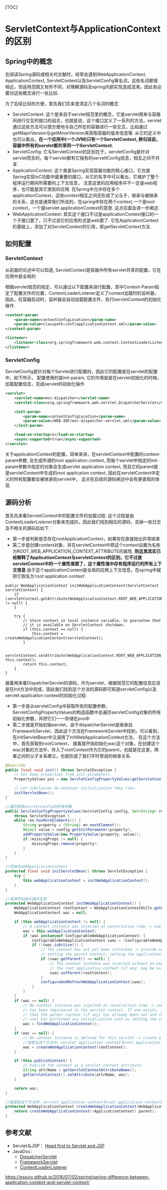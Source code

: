 

[TOC]



# ServletContext与ApplicationContext的区别

 

## Spring中的概念

在阅读Spring源码或相关的文献时，经常会遇到WebApplicationContext, ApplicationContext, ServletContext以及ServletConfig等名词，这些名词都很相近，但适用范围又有所不同，对理解源码及spring内部实现造成混淆，因此有必要对这些概念进行一些比较.

为了后续比较的方便，首先我们先来澄清这几个名词的概念

- ServletContext: 这个是来自于servlet规范里的概念，它是servlet用来与容器间进行交互的接口的组合，也就是说，这个接口定义了一系列的方法，servlet通过这些方法可以很方便地与自己所在的容器进行一些交互，比如通过getMajorVersion与getMinorVersion来获取容器的版本信息等. 从它的定义中也可以看出，**在一个应用中(一个JVM)只有一个ServletContext, 换句话说，容器中所有的servlet都共享同一个ServletContext.**
- ServletConfig: 它与ServletContext的区别在于，servletConfig是针对servlet而言的，每个servlet都有它独有的serveltConfig信息，相互之间不共享.
- ApplicationContext: 这个类是Spring实现容器功能的核心接口，它也是Spring实现IoC功能中最重要的接口，从它的名字中可以看出，它维护了整个程序运行期间所需要的上下文信息， 注意这里的应用程序并不一定是web程序，也可能是其它类型的应用. 在Spring中允许存在多个applicationContext，这些context相互之间还形成了父与子，继承与被继承的关系，这也是通常我们所说的，在spring中存在两个context,一个是root context，一个是servlet applicationContext的意思. 这点后面会进一步阐述.
- WebApplicationContext: 其实这个接口不过是applicationContext接口的一个子接口罢了，只不过说它的应用形式是web罢了. 它在ApplicationContext的基础上，添加了对ServletContext的引用，即getServletContext方法.

## 如何配置

### ServletContext

从前面的论述中可以知道, ServletContext是容器中所有servlet共享的配置，它在应用中是全局的

根据servlet规范的规定，可以通过以下配置来进行配置，其中Context-Param指定了配置文件的位置，ContextLoaderListener定义了context加载时的监听器，因此，在容器启动时，监听器会自动加载配置文件，执行servletContext的初始化操作.

```xml
<context-param>
    <param-name>contextConfigLocation</param-name>
    <param-value>classpath:conf/applicationContext.xml</param-value>
</context-param>

<listener>
    <listener-class>org.springframework.web.context.ContextLoaderListener</listener-class>
</listener>
```

### ServletConfig

ServletConfig是针对每个Servlet进行配置的，因此它的配置是在servlet的配置中，如下所示， 配置使用的是init-param, 它的作用就是在servlet初始化的时候，加载配置信息，完成servlet的初始化操作

```Xml
<servlet>
    <servlet-name>mvc-dispatcher</servlet-name>
    <servlet-class>org.springframework.web.servlet.DispatcherServlet</servlet-class>

    <init-param>
        <param-name>contextConfigLocation</param-name>
        <param-value>/WEB-INF/mvc-dispatcher-servlet.xml</param-value>
    </init-param>

    <load-on-startup>1</load-on-startup>
    <async-supported>true</async-supported>
</servlet>
```

关于applicationContext的配置，简单来讲，在servletContext中配置的context-param参数, 会生成所谓的root application context, 而每个servlet中指定的init-param参数中指定的对象会生成servlet application context, 而且它的parent就是servletContext中生成的root application context, 因此在servletContext中定义的所有配置都会被继承到servlet中， 这点在后续的源码阐述中会有更直观的体现.

## 源码分析

首先先来看ServletContext中的配置文件的加载过程. 这个过程是由ContextLoaderListener对象来完成的，因此我们找到相应的源码，去掉一些日志及不相关的源码后如下：

- 第一步是判断是否存在rootApplicationContext，如果存在直接抛出异常结束
- 第二步是创建context对象，并在servletContext中把这个context设置为名称为ROOT_WEB_APPLICATION_CONTEXT_ATTRIBUTE的属性. **到这里其实已经解释了ApplicationContext与servletContext的区别，它不过是servletContext中的一个属性值罢了，这个属性值中存有程序运行的所有上下文信息** 由于这个applicationContext是全局的应用上下文信息，在spring中就把它取名为’root application context’.

```
public WebApplicationContext initWebApplicationContext(ServletContext servletContext) {
	if (servletContext.getAttribute(WebApplicationContext.ROOT_WEB_APPLICATION_CONTEXT_ATTRIBUTE) != null) {
	}

	try {
		// Store context in local instance variable, to guarantee that
		// it is available on ServletContext shutdown.
		if (this.context == null) {
			this.context = createWebApplicationContext(servletContext);
		}

		servletContext.setAttribute(WebApplicationContext.ROOT_WEB_APPLICATION_CONTEXT_ATTRIBUTE, this.context);
		return this.context;
	}
}
```

接着再来看DispatcherServlet的源码，作为servlet，根据规范它的配置信息应该是在Init方法中完成，因此我们找到这个方法的源码即可知道servletConfig以及servlet application context的初始化过程:

- 第一步是从servletConfig中获取所有的配置参数， ServletConfigPropertyValues的构造函数中会遍历servletConfig对象的所有初始化参数，并把它们一一存储在pvs中
- 第二步就是开始初始servlet，由于dispatcherServlet是继承自FrameworkServlet，因此这个方法在FrameworkServlet中找到，可以看到，在initServletBean中又调用了initWebApplicationContext方法，
  在这个方法中，首先获取到rootContext， 接着就开始初始化wac这个对象，在创建这个wac对象的方法中，传入了rootContext作为它的parent，也就是在这里，两者之间的父子关系建立，也就形成了我们平时常说的继承关系.

```java
@Override
public final void init() throws ServletException {
	// Set bean properties from init parameters.
	PropertyValues pvs = new ServletConfigPropertyValues(getServletConfig(), this.requiredProperties);

	// Let subclasses do whatever initialization they like.
	initServletBean();
}

//遍历获取servletConfig的所有参数
public ServletConfigPropertyValues(ServletConfig config, Set<String> requiredProperties)
	throws ServletException {
	while (en.hasMoreElements()) {
		String property = (String) en.nextElement();
		Object value = config.getInitParameter(property);
		addPropertyValue(new PropertyValue(property, value));
		if (missingProps != null) {
			missingProps.remove(property);
		}
	}
}

//初始化webApplicationContext
protected final void initServletBean() throws ServletException {
	try {
		this.webApplicationContext = initWebApplicationContext();
	}
}

//具体的初始化操作实现
protected WebApplicationContext initWebApplicationContext() {
	WebApplicationContext rootContext = WebApplicationContextUtils.getWebApplicationContext(getServletContext());
	WebApplicationContext wac = null;

	if (this.webApplicationContext != null) {
		// A context instance was injected at construction time -> use it
		wac = this.webApplicationContext;
		if (wac instanceof ConfigurableWebApplicationContext) {
			ConfigurableWebApplicationContext cwac = (ConfigurableWebApplicationContext) wac;
			if (!cwac.isActive()) {
				// The context has not yet been refreshed -> provide services such as
				// setting the parent context, setting the application context id, etc
				if (cwac.getParent() == null) {
					// The context instance was injected without an explicit parent -> set
					// the root application context (if any; may be null) as the parent
					cwac.setParent(rootContext);
				}
				configureAndRefreshWebApplicationContext(cwac);
			}
		}
	}
	if (wac == null) {
		// No context instance was injected at construction time -> see if one
		// has been registered in the servlet context. If one exists, it is assumed
		// that the parent context (if any) has already been set and that the
		// user has performed any initialization such as setting the context id
		wac = findWebApplicationContext();
	}
	if (wac == null) {
		// No context instance is defined for this servlet -> create a local one
		//就是在这个方法中，servlet application context与root application context的继承关系正式建立
		wac = createWebApplicationContext(rootContext);
	}

	if (this.publishContext) {
		// Publish the context as a servlet context attribute.
		String attrName = getServletContextAttributeName();
		getServletContext().setAttribute(attrName, wac);
	}

	return wac;
}

//就是在这个方法中，servlet application context与root application context的继承关系正式建立
protected WebApplicationContext createWebApplicationContext(WebApplicationContext parent) {
	return createWebApplicationContext((ApplicationContext) parent);
}
```

## 参考文献

- Servlet与JSP： [Head first to Servlet and JSP](http://shop.oreilly.com/product/9780596516680.do)
- JavaDoc:
  - [DispatcherServlet](http://docs.spring.io/spring/docs/current/javadoc-api/org/springframework/web/servlet/DispatcherServlet.html)
  - [FrameworkServlet](http://docs.spring.io/spring/docs/current/javadoc-api/org/springframework/web/servlet/FrameworkServlet.html)
  - [ContextLoaderListener](http://docs.spring.io/spring/docs/current/javadoc-api/org/springframework/web/context/ContextLoaderListener.html)





https://essviv.github.io/2016/07/02/spring/spring-differerce-between-application-context-and-servlet-context/